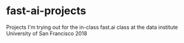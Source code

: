 # fast-ai-projects
Projects I'm trying out for the in-class fast.ai class at the data institute University of San Francisco 2018
